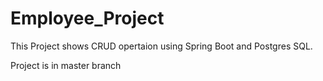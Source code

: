 # Employee_Project

This Project shows CRUD opertaion using Spring Boot and Postgres SQL.


Project is in master branch
